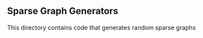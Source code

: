 Sparse Graph Generators
-----------------------

This directory contains code that generates random sparse graphs
